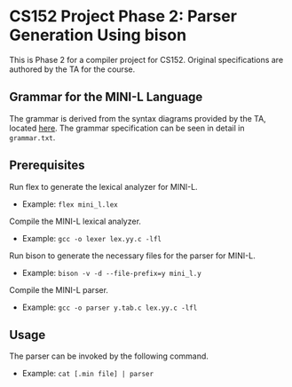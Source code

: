 # CS152 Project Phase 2: Parser Generation Using bison
This is Phase 2 for a compiler project for CS152. Original specifications are authored by the TA for the course.


## Grammar for the MINI-L Language
The grammar is derived from the syntax diagrams provided by the TA, located [here](https://www.cs.ucr.edu/~mafar001/compiler/webpages2/syntax.html). The grammar specification can be seen in detail in `grammar.txt`.

## Prerequisites

Run flex to generate the lexical analyzer for MINI-L. 
- Example: `flex mini_l.lex`

Compile the MINI-L lexical analyzer. 
- Example: `gcc -o lexer lex.yy.c -lfl`

Run bison to generate the necessary files for the parser for MINI-L.
- Example: `bison -v -d --file-prefix=y mini_l.y`

Compile the MINI-L parser.
- Example: `gcc -o parser y.tab.c lex.yy.c -lfl`

## Usage
The parser can be invoked by the following command.
- Example: `cat [.min file] | parser`
